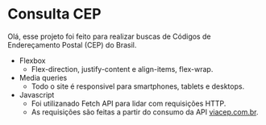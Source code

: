 # Consulta CEP
Olá, esse projeto foi feito para realizar buscas de Códigos de Endereçamento Postal (CEP) do Brasil.

-   Flexbox
    -   Flex-direction, justify-content e align-items, flex-wrap.
-   Media queries
    -   Todo o site é responsivel para smartphones, tablets e desktops.
 - Javascript
    -   Foi utilizanado Fetch API para lidar com requisições HTTP.
    -   As requisições são feitas a partir do consumo da API [viacep.com.br](http://viacep.com.br/).
